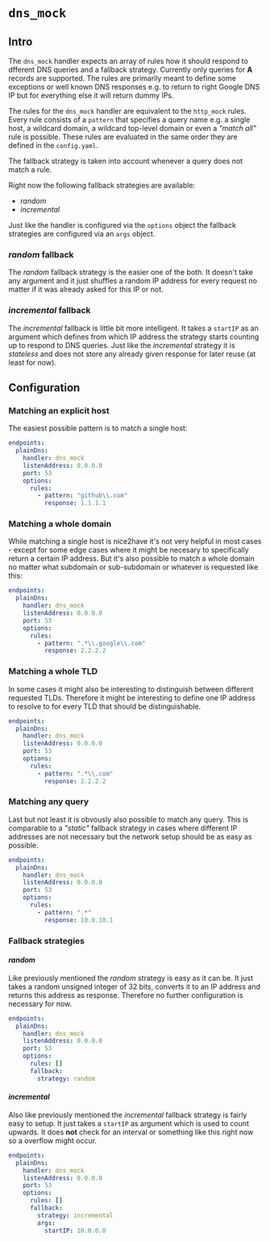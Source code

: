 # `dns_mock`

## Intro

The `dns_mock` handler expects an array of rules how it should respond to dfferent DNS queries and a fallback strategy.
Currently only queries for __A__ records are supported.
The rules are primarily meant to define some exceptions or well known DNS responses e.g. to return to right Google DNS IP but for everything else it will return dummy IPs.

The rules for the `dns_mock` handler are equivalent to the `http_mock` rules.
Every rule consists of a `pattern` that specifies a query name e.g. a single host, a wildcard domain, a wildcard top-level domain or even a _"match all"_ rule is possible.
These rules are evaluated in the same order they are defined in the `config.yaml`.

The fallback strategy is taken into account whenever a query does not match a rule.

Right now the following fallback strategies are available:

* _random_
* _incremental_

Just like the handler is configured via the `options` object the fallback strategies are configured via an `args` object.

### _random_ fallback

The _random_ fallback strategy is the easier one of the both.
It doesn't take any argument and it just shuffles a random IP address for every request no matter if it was already asked for this IP or not.

### _incremental_ fallback

The _incremental_ fallback is little bit more intelligent.
It takes a `startIP` as an argument which defines from which IP address the strategy starts counting up to respond to DNS queries.
Just like the _incremental_ strategy it is _stateless_ and does not store any already given response for later reuse (at least for now).

## Configuration

### Matching an explicit host

The easiest possible pattern is to match a single host:

```yml
endpoints:
  plainDns:
    handler: dns_mock
    listenAddress: 0.0.0.0
    port: 53
    options:
      rules:
        - pattern: "github\\.com"
          response: 1.1.1.1
```

### Matching a whole domain

While matching a single host is nice2have it's not very helpful in most cases - except for some edge cases where it might be necesary to specifically return a certain IP address.
But it's also possible to match a whole domain no matter what subdomain or sub-subdomain or whatever is requested like this:

```yml
endpoints:
  plainDns:
    handler: dns_mock
    listenAddress: 0.0.0.0
    port: 53
    options:
      rules:
        - pattern: ".*\\.google\\.com"
          response: 2.2.2.2
```

### Matching a whole TLD

In some cases it might also be interesting to distinguish between different requested TLDs.
Therefore it might be interesting to define one IP address to resolve to for every TLD that should be distinguishable.

```yml
endpoints:
  plainDns:
    handler: dns_mock
    listenAddress: 0.0.0.0
    port: 53
    options:
      rules:
        - pattern: ".*\\.com"
          response: 2.2.2.2
```

### Matching any query

Last but not least it is obvously also possible to match any query.
This is comparable to a _"static"_ fallback strategy in cases where different IP addresses are not necessary but the network setup should be as easy as possible.

```yml
endpoints:
  plainDns:
    handler: dns_mock
    listenAddress: 0.0.0.0
    port: 53
    options:
      rules:
        - pattern: ".*"
          response: 10.0.10.1
```

### Fallback strategies

#### _random_

Like previously mentioned the _random_ strategy is easy as it can be.
It just takes a random unsigned integer of 32 bits, converts it to an IP address and returns this address as response.
Therefore no further configuration is necessary for now.

```yml
endpoints:
  plainDns:
    handler: dns_mock
    listenAddress: 0.0.0.0
    port: 53
    options:
      rules: []
      fallback:
        strategy: random
```

#### _incremental_

Also like previously mentioned the _incremental_ fallback strategy is fairly easy to setup.
It just takes a `startIP` as argument which is used to count upwards.
It does __not__ check for an interval or something like this right now so a overflow might occur.

```yml
endpoints:
  plainDns:
    handler: dns_mock
    listenAddress: 0.0.0.0
    port: 53
    options:
      rules: []
      fallback:
        strategy: incremental
        args:
          startIP: 10.0.0.0
```